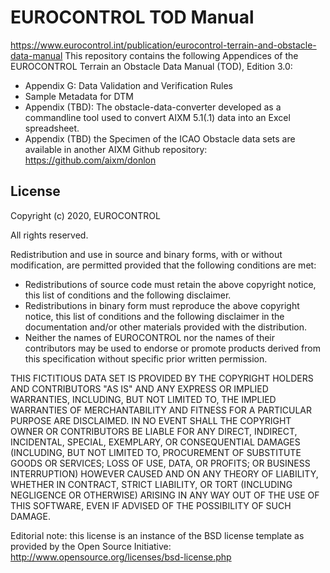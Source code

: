 # EUROCONTROL TOD Manual
https://www.eurocontrol.int/publication/eurocontrol-terrain-and-obstacle-data-manual
This repository contains the following Appendices of the EUROCONTROL Terrain an Obstacle Data Manual (TOD), Edition 3.0:
* Appendix G: Data Validation and Verification Rules
* Sample Metadata for DTM
* Appendix (TBD): The obstacle-data-converter developed as a commandline tool used to convert AIXM 5.1(.1) data into an Excel spreadsheet.
* Appendix (TBD) the Specimen of the ICAO Obstacle data sets are available in another AIXM Github repository: https://github.com/aixm/donlon  

License
-------
Copyright (c) 2020, EUROCONTROL

All rights reserved.

Redistribution and use in source and binary forms, with or without modification, are permitted provided that the following conditions are met:
* Redistributions of source code must retain the above copyright notice, this list of conditions and the following disclaimer.
* Redistributions in binary form must reproduce the above copyright notice, this list of conditions and the following disclaimer in the documentation and/or other materials provided with the distribution.
* Neither the names of EUROCONTROL nor the names of their contributors may be used to endorse or promote products derived from this specification without specific prior written permission.

THIS FICTITIOUS DATA SET IS PROVIDED BY THE COPYRIGHT HOLDERS AND CONTRIBUTORS "AS IS" AND ANY EXPRESS OR IMPLIED WARRANTIES, INCLUDING, BUT NOT LIMITED TO, THE IMPLIED WARRANTIES OF MERCHANTABILITY AND FITNESS FOR A PARTICULAR PURPOSE ARE DISCLAIMED. IN NO EVENT SHALL THE COPYRIGHT OWNER OR CONTRIBUTORS BE LIABLE FOR ANY DIRECT, INDIRECT, INCIDENTAL, SPECIAL, EXEMPLARY, OR CONSEQUENTIAL DAMAGES (INCLUDING, BUT NOT LIMITED TO, PROCUREMENT OF SUBSTITUTE GOODS OR SERVICES; LOSS OF USE, DATA, OR PROFITS; OR BUSINESS INTERRUPTION) HOWEVER CAUSED AND ON ANY THEORY OF LIABILITY, WHETHER IN CONTRACT, STRICT LIABILITY, OR TORT (INCLUDING NEGLIGENCE OR OTHERWISE) ARISING IN ANY WAY OUT OF THE USE OF THIS SOFTWARE, EVEN IF ADVISED OF THE POSSIBILITY OF SUCH DAMAGE.

Editorial note: this license is an instance of the BSD license template as provided by the Open Source Initiative: http://www.opensource.org/licenses/bsd-license.php
